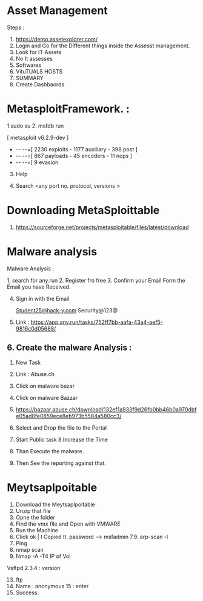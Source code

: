 # Asset Management

Steps :

1. https://demo.assetexplorer.com/
2. Login and Go for the Different things inside the Assesst management. 
3. Look for IT Assets 
4. No It assesses 
5. Softwares 
6. VituTUALS HOSTS 
7. SUMMARY 
8. Create Dashbaords



# MetasploitFramework. :

1.sudo su
2. msfdb run

[ metasploit v6.2.9-dev                           ]
+ -- --=[ 2230 exploits - 1177 auxiliary - 398 post       ]
+ -- --=[ 867 payloads - 45 encoders - 11 nops            ]
+ -- --=[ 9 evasion   

3. Help

4. Search <any port no. protocol, versions >

# Downloading MetaSploittable

1. https://sourceforge.net/projects/metasploitable/files/latest/download


# Malware analysis 

Malware Analysis  : 

1, search for any.run
2. Register fro free
3. Confirm your Email Form the Email you have Received.
 

4. Sign in with the Email

    Student25@hack-y.com
    Security@123@

5. Link : https://app.any.run/tasks/752ff7bb-aafa-43a4-aef5-9816c0d05688/



## 6. Create the malware Analysis : 

1. New Task 
2. Link : Abuse.ch
3. Click on malware bazar 
4. Click on malware Bazzar 
5. https://bazaar.abuse.ch/download/132ef1a933f9d26fb0bb46b0a970dbfe05ad8fe0859ece8eb973b5584a580cc3/

6. Select and Drop the file to the Portal 
7. Start Public task 
8.Increase the Time 

9. Than Execute the malware. 
10. Then See the reporting against that.

# Meytsaplpoitable

1. Download the Meytsaplpoitable
2. Unzip that file 
3. Opne the folder 
4. Find the vmx file and Open with VMWARE
5. Run the Machine 
6. Click ok  |  I Copied It. 
    password --> msfadmin
7.9. arp-scan -l
10. Ping <targeted IP >
11. nmap scan 
12. Nmap -A -T4 IP of Vol

Vsftpd 2.3.4 : version 


13. ftp <IP>
14. Name : anonymous 
15 : enter 
16. Success.